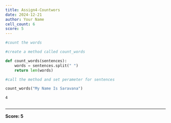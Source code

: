 ```yaml
---
title: Assign4-Countwors
date: 2024-12-21
author: Your Name
cell_count: 6
score: 5
---
```


```python
#count the words
```


```python
#create a method called count_words
```


```python
def count_words(sentences):
    words = sentences.split(" ")
    return len(words)
```


```python
#call the method and set perameter for sentences
```


```python
count_words("My Name Is Saravana")
```




    4




```python

```


---
**Score: 5**
